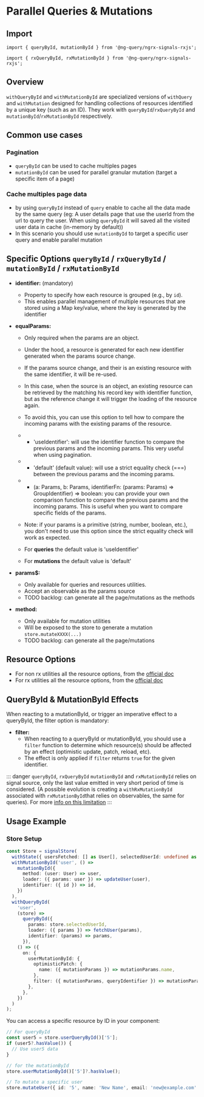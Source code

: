 # Parallel Queries & Mutations

## Import

`import { queryById, mutationById } from '@ng-query/ngrx-signals-rxjs';`

`import { rxQueryById, rxMutationById } from '@ng-query/ngrx-signals-rxjs';`

## Overview

`withQueryById` and `withMutationById` are specialized versions of `withQuery` and `withMutation` designed for handling collections of resources identified by a unique key (such as an ID). They work with `queryById`/`rxQueryById` and `mutationById`/`rxMutationById` respectively.

## Common use cases

### Pagination

- `queryById` can be used to cache multiples pages
- `mutationById` can be used for parallel granular mutation (target a specific item of a page)

### Cache multiples page data

- by using `queryById` instead of `query` enable to cache all the data made by the same query (eg: A user details page that use the userId from the url to query the user. When using `queryById` it will saved all the visited user data in cache (in-memory by default))
- In this scenario you should use `mutationById` to target a specific user query and enable parallel mutation

## Specific Options `queryById` / `rxQueryById` / `mutationById` / `rxMutationById`

- **identifier:** (mandatory)

  - Property to specify how each resource is grouped (e.g., by `id`).
  - This enables parallel management of multiple resources that are stored using a Map key/value, where the key is generated by the identifier

- **equalParams:**

  - Only required when the params are an object.
  - Under the hood, a resource is generated for each new identifier generated when the params source change.
  - If the params source change, and their is an existing resource with the same identifier, it will be re-used.
  - In this case, when the source is an object, an existing resource can be retrieved by the matching his record key with identifier function, but as the reference change it will trigger the loading of the resource again.
  - To avoid this, you can use this option to tell how to compare the incoming params with the existing params of the resource.
  - - 'useIdentifier': will use the identifier function to compare the previous params and the incoming params. This very useful when using pagination.
  - - 'default' (default value): will use a strict equality check (===) between the previous params and the incoming params.
  - - (a: Params, b: Params, identifierFn: (params: Params) => GroupIdentifier) => boolean: you can provide your own comparison function to compare the previous params and the incoming params. This is useful when you want to compare specific fields of the params.

  - Note: if your params is a primitive (string, number, boolean, etc.), you don't need to use this option since the strict equality check will work as expected.

  - For **queries** the default value is 'useIdentifier'

  - For **mutations** the default value is 'default'

- **params$:**

  - Only available for queries and resources utilities.
  - Accept an observable as the params source
  - TODO backlog: can generate all the page/mutations as the methods

- **method:**
  - Only available for mutation utilities
  - Will be exposed to the store to generate a mutation `store.mutateXXXX(...)`
  - TODO backlog: can generate all the page/mutations

## Resource Options

- For non rx utilities all the resource options, from the [official doc](https://angular.dev/guide/signals/resource)
- For rx utilities all the resource options, from the [official doc](https://angular.dev/api/core/rxjs-interop/RxResourceOptions#)

## QueryById & MutationById Effects

When reacting to a mutationById, or trigger an imperative effect to a queryById, the filter option is mandatory:

- **filter:**
  - When reacting to a queryById or mutationById, you should use a `filter` function to determine which resource(s) should be affected by an effect (optimistic update, patch, reload, etc).
  - The effect is only applied if `filter` returns `true` for the given identifier.

::: danger
`queryById`, `rxQueryById` `mutationById` and `rxMutationById` relies on signal source, only the last value emitted in very short period of time is considered. (A possible evolution is creating a `withRxMutationById` associated with `rxMutationById`that relies on observables, the same for queries).
For more [info on this limitation](https://dev.to/lcsga/les-signals-angular-ne-remplacent-pas-les-observables-push-vs-pull-4jk1https://dev.to/lcsga/les-signals-angular-ne-remplacent-pas-les-observables-push-vs-pull-4jk1)
:::

## Usage Example

### Store Setup

```typescript
const Store = signalStore(
  withState({ usersFetched: [] as User[], selectedUserId: undefined as string | undefined }),
  withMutationById('user', () =>
    mutationById({
      method: (user: User) => user,
      loader: ({ params: user }) => updateUser(user),
      identifier: ({ id }) => id,
    })
  ),
  withQueryById(
    'user',
    (store) =>
      queryById({
        params: store.selectedUserId,
        loader: ({ params }) => fetchUser(params),
        identifier: (params) => params,
      }),
    () => ({
      on: {
        userMutationById: {
          optimisticPatch: {
            name: ({ mutationParams }) => mutationParams.name,
          },
          filter: ({ mutationParams, queryIdentifier }) => mutationParams.id === queryIdentifier,
        },
      },
    })
  )
);
```

You can access a specific resource by ID in your component:

```typescript
// For queryById
const user5 = store.userQueryById()['5'];
if (user5?.hasValue()) {
  // Use user5 data
}

// for the mutationById
store.userMutationById()['5']?.hasValue();

// To mutate a specific user
store.mutateUser({ id: '5', name: 'New Name', email: 'new@example.com' });
```
